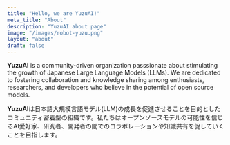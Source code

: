 ```yaml
---
title: "Hello, we are YuzuAI!"
meta_title: "About"
description: "YuzuAI about page"
image: "/images/robot-yuzu.png"
layout: "about"
draft: false
---
```

**YuzuAI** is a community-driven organization passsionate about stimulating the growth of Japanese Large Language Models (LLMs). We are dedicated to fostering collaboration and knowledge sharing among enthusiasts, researchers, and developers who believe in the potential of open source models.

**YuzuAI**は日本語大規模言語モデル(LLM)の成長を促進させることを目的としたコミュニティ密着型の組織です。私たちはオープンソースモデルの可能性を信じるAI愛好家、研究者、開発者の間でのコラボレーションや知識共有を促していくことを目指します。
